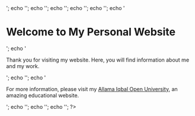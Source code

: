 <?php
echo '<!DOCTYPE html>';
echo '<html>';
echo '<head>';
echo '<title>My Personal Website</title>';
echo '</head>';
echo '<body>';
echo '<h1>Welcome to My Personal Website</h1>';
echo '<p>Thank you for visiting my website. Here, you will find information about me and my work.</p>';
echo '';
echo '<p>For more information, please visit my <a href="https://aiouedupak.com" class="link">Allama Iqbal Open University</a>, an amazing educational website.</p>';
echo '</body>';
echo '</html>';
echo '';
?>
